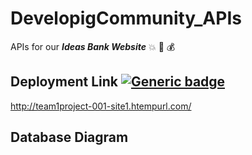 # DevelopigCommunity_APIs
  APIs for our **_Ideas Bank Website_** :collision: :bank: :moneybag:

## Deployment Link [![Generic badge](https://img.shields.io/badge/Deployment-Up-green.svg)](https://shields.io/)

http://team1project-001-site1.htempurl.com/

## Database Diagram



